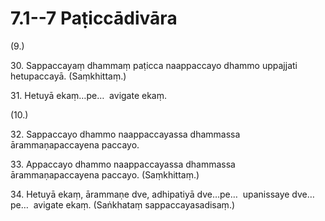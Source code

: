 # 7.1--7 Paṭiccādivāra

(9.)

30\. Sappaccayaṃ dhammaṃ paṭicca naappaccayo dhammo uppajjati hetupaccayā. (Saṃkhittaṃ.)

31\. Hetuyā ekaṃ…pe…  avigate ekaṃ.

(10.)

32\. Sappaccayo dhammo naappaccayassa dhammassa ārammaṇapaccayena paccayo.

33\. Appaccayo dhammo naappaccayassa dhammassa ārammaṇapaccayena paccayo. (Saṃkhittaṃ.)

34\. Hetuyā ekaṃ, ārammaṇe dve, adhipatiyā dve…pe…  upanissaye dve…pe…  avigate ekaṃ. (Saṅkhataṃ sappaccayasadisaṃ.)
